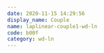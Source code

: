 ```yaml
---
date: 2020-11-15 14:29:56
display_name: Couple
name: laplinear-couple1-wd-ln
code: b00f
category: wd-ln
---
```

